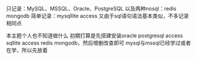 只记录：MySQL、MSSQL、Oracle、PostgreSQL  以及两种nosql：redis mongodb
简单记录：mysqllite access
又由于sql语句语法基本类似，不多记录相同点

本主题个人也不知道做什么
初期打算是先搭建安装oracle postgresql access sqllite access redis mongodb，然后增删改查即可
mysql与mssql已经学过或者在学，所以先放着




